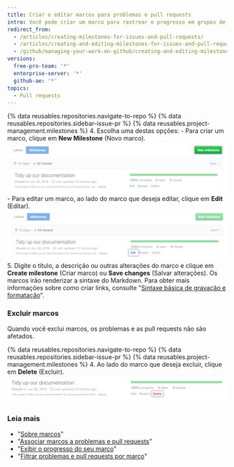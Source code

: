 ```yaml
---
title: Criar e editar marcos para problemas e pull requests
intro: Você pode criar um marco para rastrear o progresso em grupos de problemas ou pull requests em um repositório.
redirect_from:
  - /articles/creating-milestones-for-issues-and-pull-requests/
  - /articles/creating-and-editing-milestones-for-issues-and-pull-requests
  - /github/managing-your-work-on-github/creating-and-editing-milestones-for-issues-and-pull-requests
versions:
  free-pro-team: '*'
  enterprise-server: '*'
  github-ae: '*'
topics:
  - Pull requests
---
```

{% data reusables.repositories.navigate-to-repo %}
{% data reusables.repositories.sidebar-issue-pr %}
{% data reusables.project-management.milestones %}
4. Escolha uma destas opções:
    - Para criar um marco, clique em **New Milestone** (Novo marco). ![Botão New milestone (Novo marco)](/assets/images/help/repository/new-milestone.png)
    - Para editar um marco, ao lado do marco que deseja editar, clique em **Edit** (Editar). ![Opção para editar marco](/assets/images/help/repository/edit-milestone.png)
5. Digite o título, a descrição ou outras alterações do marco e clique em **Create milestone** (Criar marco) ou **Save changes** (Salvar alterações). Os marcos irão renderizar a sintaxe do Markdown. Para obter mais informações sobre como criar links, consulte "[Sintaxe básica de gravação e formatação](/github/writing-on-github/basic-writing-and-formatting-syntax)".

### Excluir marcos

Quando você exclui marcos, os problemas e as pull requests não são afetados.

{% data reusables.repositories.navigate-to-repo %}
{% data reusables.repositories.sidebar-issue-pr %}
{% data reusables.project-management.milestones %}
4. Ao lado do marco que deseja excluir, clique em **Delete** (Excluir). ![Opção para excluir marco](/assets/images/help/repository/delete-milestone.png)

### Leia mais

- "[Sobre marcos](/articles/about-milestones)"
- "[Associar marcos a problemas e pull requests](/articles/associating-milestones-with-issues-and-pull-requests)"
- "[Exibir o progresso do seu marco](/articles/viewing-your-milestone-s-progress)"
- "[Filtrar problemas e pull requests por marco](/articles/filtering-issues-and-pull-requests-by-milestone)"
